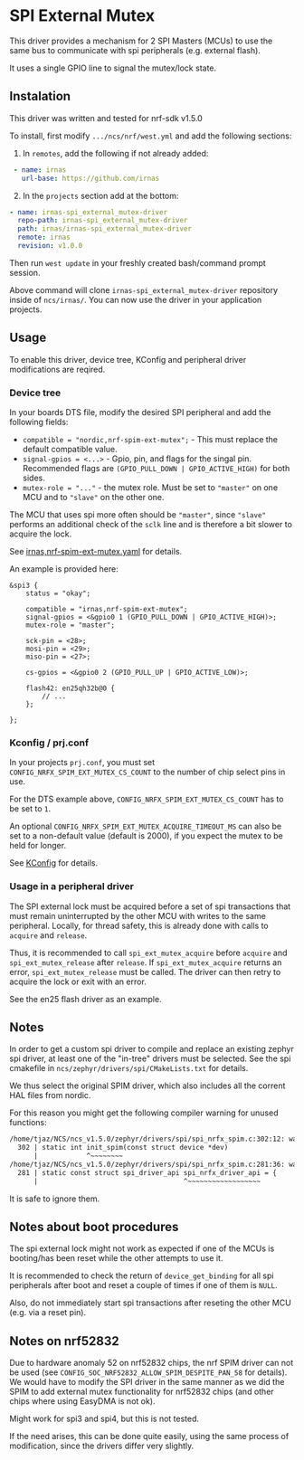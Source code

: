 # SPI External Mutex

This driver provides a mechanism for 2 SPI Masters (MCUs) to use the same bus to communicate with spi peripherals (e.g. external flash).

It uses a single GPIO line to signal the mutex/lock state.

## Instalation

This driver was written and tested for nrf-sdk v1.5.0

To install, first modify `.../ncs/nrf/west.yml` and add the following sections:

1. In `remotes`, add the following if not already added:

```yaml
 - name: irnas
   url-base: https://github.com/irnas
```

2. In the `projects` section add at the bottom:

```yaml
- name: irnas-spi_external_mutex-driver
  repo-path: irnas-spi_external_mutex-driver
  path: irnas/irnas-spi_external_mutex-driver
  remote: irnas
  revision: v1.0.0
```

Then run `west update` in your freshly created bash/command prompt session.

Above command will clone `irnas-spi_external_mutex-driver` repository inside of `ncs/irnas/`. You can now use the driver in your application projects.

## Usage

To enable this driver, device tree, KConfig and peripheral driver modifications are reqired.

### Device tree

In your boards DTS file, modify the desired SPI peripheral and add the following fields:

- `compatible = "nordic,nrf-spim-ext-mutex";` - This must replace the default compatible value.
- `signal-gpios = <...>` - Gpio, pin, and flags for the singal pin. Recommended flags are `(GPIO_PULL_DOWN | GPIO_ACTIVE_HIGH)` for both sides.
- `mutex-role = "..."` - the mutex role. Must be set to `"master"` on one MCU and to `"slave"` on the other one.

The MCU that uses spi more often should be `"master"`, since `"slave"` performs an additional check of the `sclk` line
and is therefore a bit slower to acquire the lock.

See [irnas,nrf-spim-ext-mutex.yaml](./dts/bindings/irnas,nrf-spim-ext-mutex.yaml) for details.

An example is provided here:

``` dts
&spi3 {
    status = "okay";

    compatible = "irnas,nrf-spim-ext-mutex";
    signal-gpios = <&gpio0 1 (GPIO_PULL_DOWN | GPIO_ACTIVE_HIGH)>;
    mutex-role = "master";

    sck-pin = <28>;
    mosi-pin = <29>;
    miso-pin = <27>;

    cs-gpios = <&gpio0 2 (GPIO_PULL_UP | GPIO_ACTIVE_LOW)>;

    flash42: en25qh32b@0 {
        // ...
    };

};
```

### Kconfig / prj.conf

In your projects `prj.conf`, you must set `CONFIG_NRFX_SPIM_EXT_MUTEX_CS_COUNT` to the number of chip select pins in use.

For the DTS example above, `CONFIG_NRFX_SPIM_EXT_MUTEX_CS_COUNT` has to be set to `1`.

An optional `CONFIG_NRFX_SPIM_EXT_MUTEX_ACQUIRE_TIMEOUT_MS` can also be set to a non-default value (default is 2000), if you expect the mutex to be held for longer.

See [KConfig](./drivers/spi_ext_mutex/Kconfig) for details.

### Usage in a peripheral driver

The SPI external lock must be acquired before a set of spi transactions that must remain uninterrupted by the other MCU with writes to the same peripheral.
Locally, for thread safety, this is already done with calls to `acquire` and `release`.

Thus, it is recommended to call `spi_ext_mutex_acquire` before  `acquire` and `spi_ext_mutex_release` after `release`.
If `spi_ext_mutex_acquire` returns an error, `spi_ext_mutex_release` must be called. The driver can then retry to acquire the lock or exit with an error.

See the en25 flash driver as an example.

## Notes

In order to get a custom spi driver to compile and replace an existing zephyr spi driver, at least one of the "in-tree" drivers must be selected. See the spi cmakefile in `ncs/zephyr/drivers/spi/CMakeLists.txt` for details.

We thus select the original SPIM driver, which also includes all the corrent HAL files from nordic.

For this reason you might get the following compiler warning for unused functions:

``` txt
/home/tjaz/NCS/ncs_v1.5.0/zephyr/drivers/spi/spi_nrfx_spim.c:302:12: warning: 'init_spim' defined but not used [-Wunused-function]
  302 | static int init_spim(const struct device *dev)
      |            ^~~~~~~~~
/home/tjaz/NCS/ncs_v1.5.0/zephyr/drivers/spi/spi_nrfx_spim.c:281:36: warning: 'spi_nrfx_driver_api' defined but not used [-Wunused-const-variable=]
  281 | static const struct spi_driver_api spi_nrfx_driver_api = {
      |                                    ^~~~~~~~~~~~~~~~~~~

```

It is safe to ignore them.

## Notes about boot procedures

The spi external lock might not work as expected if one of the MCUs is booting/has been reset while the other attempts to use it.

It is recommended to check the return of `device_get_binding` for all spi peripherals after boot and reset a couple of times if one of them is `NULL`.

Also, do not immediately start spi transactions after reseting the other MCU (e.g. via a reset pin).

## Notes on nrf52832

Due to hardware anomaly 52 on nrf52832 chips, the nrf SPIM driver can not be used (see `CONFIG_SOC_NRF52832_ALLOW_SPIM_DESPITE_PAN_58` for details).
We would have to modify the SPI driver in the same manner as we did the SPIM to add external mutex functionality for nrf52832 chips (and other chips where using EasyDMA is not ok).

Might work for spi3 and spi4, but this is not tested.

If the need arises, this can be done quite easily, using the same process of modification, since the drivers differ very slightly.